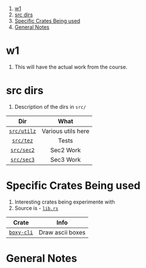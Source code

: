 1. [w1](#w1)
2. [src dirs](#src-dirs)
3. [Specific Crates Being used](#specific-crates-being-used)
4. [General Notes](#general-notes)

# w1

1. This will have the actual work from the course.

# src dirs

1. Description of the dirs in `src/`

|             Dir             |        What        |
| :-------------------------: | :----------------: |
| [`src/utilz`](./src/utilz/) | Various utils here |
|   [`src/tez`](./src/tez/)   |       Tests        |
|  [`src/sec2`](./src/sec2/)  |     Sec2 Work      |
|  [`src/sec3`](./src/sec3/)  |     Sec3 Work      |

# Specific Crates Being used

1. Interesting crates being experimente with
2. Source is - [`lib.rs`](https://lib.rs/)

|                    Crate                     |       Info       |
| :------------------------------------------: | :--------------: |
| [`boxy-cli`](https://lib.rs/crates/boxy-cli) | Draw ascii boxes |

# General Notes
